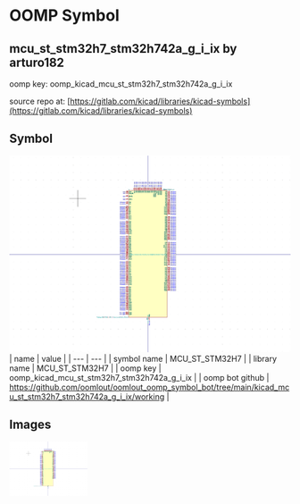 # OOMP Symbol  
## mcu_st_stm32h7_stm32h742a_g_i_ix  by arturo182  
  
oomp key: oomp_kicad_mcu_st_stm32h7_stm32h742a_g_i_ix  
  
source repo at: [https://gitlab.com/kicad/libraries/kicad-symbols](https://gitlab.com/kicad/libraries/kicad-symbols)  
## Symbol  
  
[![working.png](working_600.png)](working.png)  
| name | value | 
| --- | --- | 
| symbol name | MCU_ST_STM32H7 | 
| library name | MCU_ST_STM32H7 | 
| oomp key | oomp_kicad_mcu_st_stm32h7_stm32h742a_g_i_ix | 
| oomp bot github | https://github.com/oomlout/oomlout_oomp_symbol_bot/tree/main/kicad_mcu_st_stm32h7_stm32h742a_g_i_ix/working | 
## Images  
  
[![working.png](working_140.png)](working.png)  
